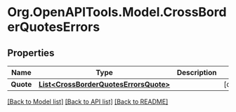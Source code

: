 
# Org.OpenAPITools.Model.CrossBorderQuotesErrors

## Properties

Name | Type | Description | Notes
------------ | ------------- | ------------- | -------------
**Quote** | [**List&lt;CrossBorderQuotesErrorsQuote&gt;**](CrossBorderQuotesErrorsQuote.md) |  | [optional] 

[[Back to Model list]](../README.md#documentation-for-models)
[[Back to API list]](../README.md#documentation-for-api-endpoints)
[[Back to README]](../README.md)

